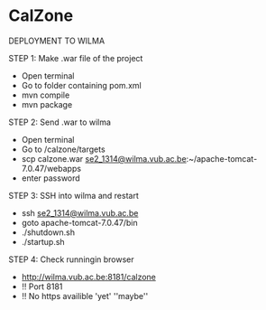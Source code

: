 CalZone
=======
DEPLOYMENT TO WILMA

STEP 1: Make .war file of the project
  - Open terminal 
  - Go to folder containing pom.xml
  - mvn compile
  - mvn package

STEP 2: Send .war to wilma
  - Open terminal
  - Go to /calzone/targets
  - scp calzone.war se2_1314@wilma.vub.ac.be:~/apache-tomcat-7.0.47/webapps
  - enter password
  
STEP 3: SSH into wilma and restart
  - ssh se2_1314@wilma.vub.ac.be
  - goto apache-tomcat-7.0.47/bin
  - ./shutdown.sh
  - ./startup.sh
  
STEP 4: Check runningin browser
  - http://wilma.vub.ac.be:8181/calzone   
  - !! Port 8181
  - !! No https availible 'yet' ''maybe''
